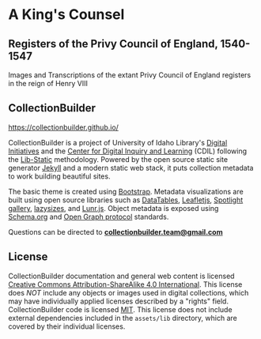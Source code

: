 # A King's Counsel
## Registers of the Privy Council of England, 1540-1547

Images and Transcriptions of the extant Privy Council of England registers in the reign of Henry VIII

## CollectionBuilder 

<https://collectionbuilder.github.io/>

CollectionBuilder is a project of University of Idaho Library's [Digital Initiatives](https://www.lib.uidaho.edu/digital/) and the [Center for Digital Inquiry and Learning](https://cdil.lib.uidaho.edu) (CDIL) following the [Lib-Static](https://lib-static.github.io/) methodology. 
Powered by the open source static site generator [Jekyll](https://jekyllrb.com/) and a modern static web stack, it puts collection metadata to work building beautiful sites.

The basic theme is created using [Bootstrap](https://getbootstrap.com/).
Metadata visualizations are built using open source libraries such as [DataTables](https://datatables.net/), [Leafletjs](http://leafletjs.com/), [Spotlight gallery](https://github.com/nextapps-de/spotlight), [lazysizes](https://github.com/aFarkas/lazysizes), and [Lunr.js](https://lunrjs.com/).
Object metadata is exposed using [Schema.org](http://schema.org) and [Open Graph protocol](http://ogp.me/) standards.

Questions can be directed to **collectionbuilder.team@gmail.com**

## License

CollectionBuilder documentation and general web content is licensed [Creative Commons Attribution-ShareAlike 4.0 International](http://creativecommons.org/licenses/by-sa/4.0/). 
This license does *NOT* include any objects or images used in digital collections, which may have individually applied licenses described by a "rights" field.
CollectionBuilder code is licensed [MIT](https://github.com/CollectionBuilder/collectionbuilder-csv/blob/master/LICENSE). 
This license does not include external dependencies included in the `assets/lib` directory, which are covered by their individual licenses.
